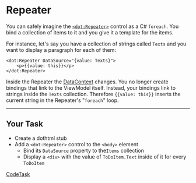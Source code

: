 ﻿# Repeater

You can safely imagine the [`<dot:Repeater>`][repeater] control as a C# `foreach`. You bind a collection of items to it and you give it a template for the items.

For instance, let's say you have a collection of strings called `Texts` and you want to display
a paragraph for each of them:

```dothtml
<dot:Repeater DataSource="{value: Texts}">
    <p>{{value: this}}</p>
</dot:Repeater>
```

Inside the Repeater the [DataContext] changes. You no longer create bindings that link to the ViewModel itself.
Instead, your bindings link to strings inside the `Texts` collection. Therefore `{{value: this}}`
inserts the current string in the Repeater's "`foreach`" loop.

---

## Your Task

- Create a dothtml stub 
- Add a `<dot:Repeater>` control to the `<body>` element
  -  Bind its `DataSource` property to the`Items` collection
  -  Display a `<div>` with the value of `ToDoItem.Text` inside of it for every `ToDoItem`

[repeater]: https://www.dotvvm.com/docs/controls/builtin/Repeater
[datacontext]: https://www.dotvvm.com/docs/tutorials/basics-binding-context

[CodeTask](/resources/collections/view_stub.dothtml.csx)